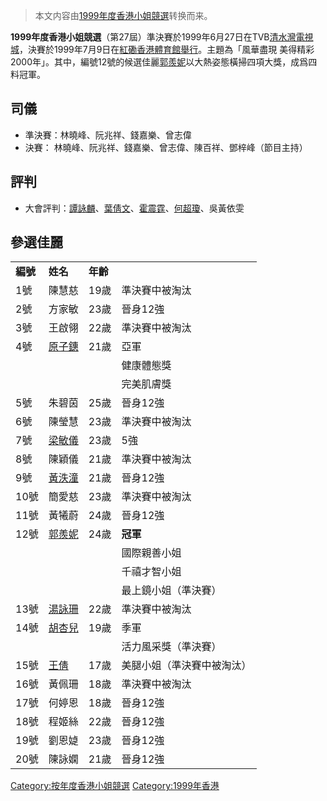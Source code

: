 > 本文内容由[1999年度香港小姐競選](https://zh.wikipedia.org/wiki/1999年度香港小姐競選)转换而来。


**1999年度香港小姐競選**（第27屆）準決賽於1999年6月27日在TVB[清水灣電視城](https://zh.wikipedia.org/wiki/清水灣電視城 "wikilink")，決賽於1999年7月9日在[紅磡香港體育館舉行](https://zh.wikipedia.org/wiki/紅磡香港體育館 "wikilink")。主題為「風華盡現 美得精彩2000年」。其中，編號12號的候選佳麗[郭羨妮](../Page/郭羨妮.md "wikilink")以大熱姿態橫掃四項大獎，成爲四料冠軍。

## 司儀

  - 準決賽：林曉峰、阮兆祥、錢嘉樂、曾志偉
  - 決賽： 林曉峰、阮兆祥、錢嘉樂、曾志偉、陳百祥、鄧梓峰（節目主持）

## 評判

  - 大會評判：[譚詠麟](../Page/譚詠麟.md "wikilink")、[葉倩文](https://zh.wikipedia.org/wiki/葉倩文 "wikilink")、[霍震霆](../Page/霍震霆.md "wikilink")、[何超瓊](../Page/何超瓊.md "wikilink")、吳黃依雯

## 參選佳麗

|        |                                                     |        |               |
| ------ | --------------------------------------------------- | ------ | ------------- |
| **編號** | **姓名**                                              | **年齡** | |**最佳成績**     |
| 1號     | 陳慧慈                                                 | 19歲    | 準決賽中被淘汰       |
| 2號     | 方家敏                                                 | 23歲    | 晉身12強         |
| 3號     | 王啟翎                                                 | 22歲    | 準決賽中被淘汰       |
| 4號     | [原子鏸](../Page/原子鏸.md "wikilink")                    | 21歲    | 亞軍            |
|        |                                                     |        | 健康體態獎         |
|        |                                                     |        | 完美肌膚獎         |
| 5號     | 朱碧茵                                                 | 25歲    | 晉身12強         |
| 6號     | 陳瑩慧                                                 | 23歲    | 準決賽中被淘汰       |
| 7號     | [梁敏儀](../Page/梁敏儀.md "wikilink")                    | 23歲    | 5強            |
| 8號     | 陳穎儀                                                 | 21歲    | 準決賽中被淘汰       |
| 9號     | [黃泆潼](../Page/黃泆潼.md "wikilink")                    | 21歲    | 晉身12強         |
| 10號    | 簡愛慈                                                 | 23歲    | 準決賽中被淘汰       |
| 11號    | 黃犧蔚                                                 | 24歲    | 晉身12強         |
| 12號    | [郭羨妮](../Page/郭羨妮.md "wikilink")                    | 24歲    | **冠軍**        |
|        |                                                     |        | 國際親善小姐        |
|        |                                                     |        | 千禧才智小姐        |
|        |                                                     |        | 最上鏡小姐（準決賽）    |
| 13號    | [湯詠珊](https://zh.wikipedia.org/wiki/湯詠珊 "wikilink") | 22歲    | 準決賽中被淘汰       |
| 14號    | [胡杏兒](../Page/胡杏兒.md "wikilink")                    | 19歲    | 季軍            |
|        |                                                     |        | 活力風采獎（準決賽）    |
| 15號    | [王倩](../Page/王倩.md "wikilink")                      | 17歲    | 美腿小姐（準決賽中被淘汰） |
| 16號    | 黃佩珊                                                 | 18歲    | 準決賽中被淘汰       |
| 17號    | 何婷恩                                                 | 18歲    | 晉身12強         |
| 18號    | 程姬絲                                                 | 22歲    | 晉身12強         |
| 19號    | 劉恩媫                                                 | 23歲    | 晉身12強         |
| 20號    | 陳詠嫻                                                 | 21歲    | 晉身12強         |

[Category:按年度香港小姐競選](https://zh.wikipedia.org/wiki/Category:按年度香港小姐競選 "wikilink") [Category:1999年香港](https://zh.wikipedia.org/wiki/Category:1999年香港 "wikilink")